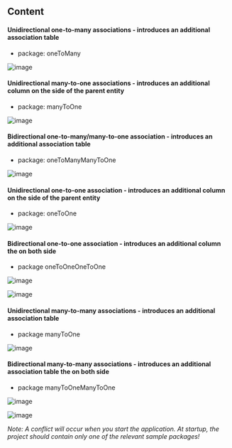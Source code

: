 ## Content
#### Unidirectional one-to-many associations - introduces an additional association table
- package: oneToMany

![image](https://user-images.githubusercontent.com/55606097/175790485-13d240b7-5d17-4de2-b67a-89e4d62b015d.png)

#### Unidirectional many-to-one associations - introduces an additional column on the side of the parent entity
- package: manyToOne

![image](https://user-images.githubusercontent.com/55606097/175790521-effbe5c6-f384-444f-aedd-c90da3112a99.png)

#### Bidirectional one-to-many/many-to-one association - introduces an additional association table
- package: oneToManyManyToOne

![image](https://user-images.githubusercontent.com/55606097/175790528-8e61b840-b4ae-419e-9f26-fb3fe1d53c04.png)

#### Unidirectional one-to-one association - introduces an additional column on the side of the parent entity
- package: oneToOne

![image](https://user-images.githubusercontent.com/55606097/175790536-4f7bdeac-fb3f-4be9-820d-1950dd3783f3.png)

#### Bidirectional one-to-one association - introduces an additional column the on both side

- package oneToOneOneToOne

![image](https://user-images.githubusercontent.com/55606097/175790538-38aa84e5-b847-4109-8676-c3c34e520a3d.png)

![image](https://user-images.githubusercontent.com/55606097/175790542-86f799d0-70ee-4f2d-97e5-164873b425e2.png)

#### Unidirectional many-to-many associations - introduces an additional association table

- package manyToOne

![image](https://user-images.githubusercontent.com/55606097/175790485-13d240b7-5d17-4de2-b67a-89e4d62b015d.png)

#### Bidirectional many-to-many associations - introduces an additional association table the on both side

- package manyToOneManyToOne

![image](https://user-images.githubusercontent.com/55606097/175790551-5aa40079-0b21-40f4-aa5f-9dd72c9a5949.png)

![image](https://user-images.githubusercontent.com/55606097/175790558-08e64f44-0d1b-4e81-a7e8-bfe616669413.png)


*Note: A conflict will occur when you start the application. At startup, the project should contain only one of the relevant sample packages!*

